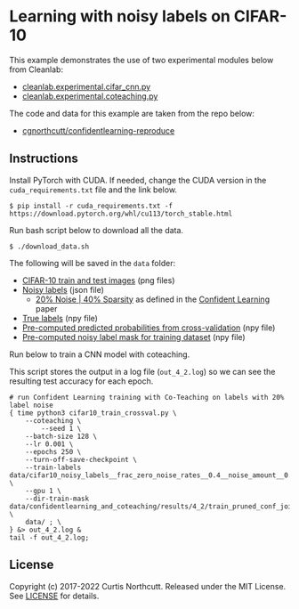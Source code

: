 # Learning with noisy labels on CIFAR-10

This example demonstrates the use of two experimental modules below from Cleanlab:

- [cleanlab.experimental.cifar_cnn.py](https://github.com/cleanlab/cleanlab/blob/master/cleanlab/experimental/cifar_cnn.py)
- [cleanlab.experimental.coteaching.py](https://github.com/cleanlab/cleanlab/blob/master/cleanlab/experimental/coteaching.py)

The code and data for this example are taken from the repo below:

- [cgnorthcutt/confidentlearning-reproduce](https://github.com/cgnorthcutt/confidentlearning-reproduce/tree/master/cifar10)

## Instructions

Install PyTorch with CUDA. If needed, change the CUDA version in the `cuda_requirements.txt` file and the link below.

```console
$ pip install -r cuda_requirements.txt -f https://download.pytorch.org/whl/cu113/torch_stable.html
```

Run bash script below to download all the data.

```console
$ ./download_data.sh
```

The following will be saved in the `data` folder:

- [CIFAR-10 train and test images](https://github.com/cgnorthcutt/confidentlearning-reproduce/tree/master/cifar10/dataset) (png files)
- [Noisy labels](https://github.com/cgnorthcutt/confidentlearning-reproduce/raw/master/cifar10/cifar10_noisy_labels/cifar10_noisy_labels__frac_zero_noise_rates__0.4__noise_amount__0.2.json) (json file)
  - [20% Noise | 40% Sparsity](https://github.com/cgnorthcutt/confidentlearning-reproduce) as defined in the [Confident Learning](https://arxiv.org/pdf/1911.00068.pdf) paper
- [True labels](https://github.com/cleanlab/examples/raw/master/cifar10/cifar10_true_uncorrupted_labels.npy) (npy file)
- [Pre-computed predicted probabilities from cross-validation](https://github.com/cgnorthcutt/confidentlearning-reproduce/raw/master/cifar10/cifar10_noisy_labels__frac_zero_noise_rates__0_4__noise_amount__0_2/cifar10__train__model_resnet50__pyx.npy) (npy file)
- [Pre-computed noisy label mask for training dataset](https://github.com/cgnorthcutt/confidentlearning-reproduce/raw/master/cifar10/confidentlearning_and_coteaching/results/4_2/train_pruned_conf_joint_only/train_mask.npy) (npy file)

Run below to train a CNN model with coteaching.

This script stores the output in a log file (`out_4_2.log`) so we can see the resulting test accuracy for each epoch.

```console
# run Confident Learning training with Co-Teaching on labels with 20% label noise
{ time python3 cifar10_train_crossval.py \
	--coteaching \
    	--seed 1 \
	--batch-size 128 \
	--lr 0.001 \
	--epochs 250 \
	--turn-off-save-checkpoint \
	--train-labels data/cifar10_noisy_labels__frac_zero_noise_rates__0.4__noise_amount__0.2.json \
	--gpu 1 \
	--dir-train-mask data/confidentlearning_and_coteaching/results/4_2/train_pruned_conf_joint_only/train_mask.npy \
	data/ ; \
} &> out_4_2.log &
tail -f out_4_2.log;
```

## License

Copyright (c) 2017-2022 Curtis Northcutt. Released under the MIT License. See [LICENSE](https://github.com/cgnorthcutt/cleanlab/blob/master/LICENSE) for details.
